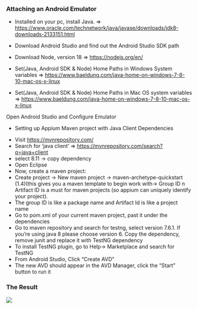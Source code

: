 ### Attaching an Android Emulator

- Installed on your pc, install Java. => https://www.oracle.com/technetwork/java/javase/downloads/jdk8-downloads-2133151.html

- Download Android Studio and find out the Android Studio SDK path
- Download Node, version 18 => https://nodejs.org/en/
- Set(Java, Android SDK & Node) Home Paths in Windows System variables => https://www.baeldung.com/java-home-on-windows-7-8-10-mac-os-x-linux

- Set(Java, Android SDK & Node) Home Paths in Mac OS system variables => https://www.baeldung.com/java-home-on-windows-7-8-10-mac-os-x-linux

Open Android Studio and Configure Emulator

* Setting up Appium Maven project with Java Client Dependencies
- Visit https://mvnrepository.com/
- Search for ‘java client’ => https://mvnrepository.com/search?q=java+client
- select 8.11 -> copy dependency 
- Open Eclipse
- Now, create a maven project:
- Create project -> New maven project -> maven-archetype-quickstart (1.4)(this gives you a maven template to begin work with-> Group ID n Artifact ID is a must for maven projects  (so appium can uniquely identify your project). 
- The group ID is like a package name and Artifact Id is like a project name 
- Go to pom.xml of your current maven project, past it under the dependencies 
- Go to maven repository and search for testng, select version 7.6.1. If you’re using java 8 please choose version 6. Copy the dependency, remove junit and replace it with TestNG dependency
- To install TestNG plugin, go to Help-> Marketplace and search for TestNG
- From Android Studio, Click “Create AVD”
- The new AVD should appear in the AVD Manager, click the “Start” button to run it

### The Result
<img src="img/img1.gif" />